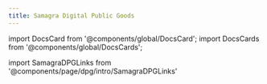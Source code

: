 ```yaml
---
title: Samagra Digital Public Goods
---
```

import DocsCard from '@components/global/DocsCard';
import DocsCards from '@components/global/DocsCards';

import SamagraDPGLinks from '@components/page/dpg/intro/SamagraDPGLinks'

<head>
  <title>Samagra Docs - Engineering</title>
</head>

<SamagraDPGLinks />
